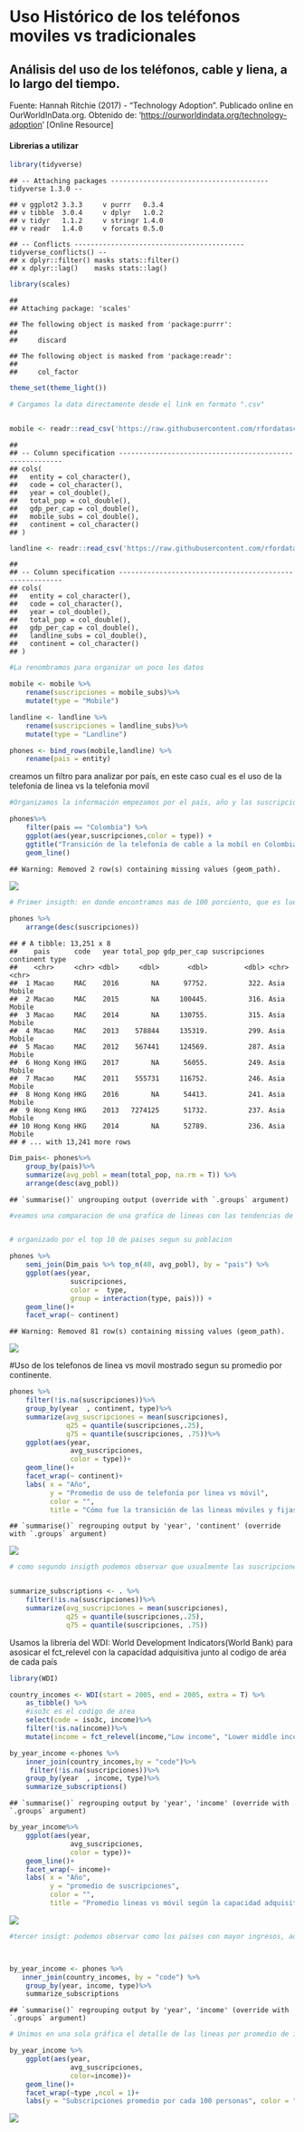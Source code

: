 Uso Histórico de los teléfonos moviles vs tradicionales
================

## Análisis del uso de los teléfonos, cable y liena, a lo largo del tiempo.

Fuente: Hannah Ritchie (2017) - “Technology Adoption”. Publicado online
en OurWorldInData.org. Obtenido de:
‘<https://ourworldindata.org/technology-adoption>’ \[Online Resource\]

#### Librerias a utilizar

``` r
library(tidyverse)
```

    ## -- Attaching packages --------------------------------------- tidyverse 1.3.0 --

    ## v ggplot2 3.3.3     v purrr   0.3.4
    ## v tibble  3.0.4     v dplyr   1.0.2
    ## v tidyr   1.1.2     v stringr 1.4.0
    ## v readr   1.4.0     v forcats 0.5.0

    ## -- Conflicts ------------------------------------------ tidyverse_conflicts() --
    ## x dplyr::filter() masks stats::filter()
    ## x dplyr::lag()    masks stats::lag()

``` r
library(scales)
```

    ## 
    ## Attaching package: 'scales'

    ## The following object is masked from 'package:purrr':
    ## 
    ##     discard

    ## The following object is masked from 'package:readr':
    ## 
    ##     col_factor

``` r
theme_set(theme_light())
```

``` r
# Cargamos la data directamente desde el link en formato ".csv"


mobile <- readr::read_csv('https://raw.githubusercontent.com/rfordatascience/tidytuesday/master/data/2020/2020-11-10/mobile.csv')
```

    ## 
    ## -- Column specification --------------------------------------------------------
    ## cols(
    ##   entity = col_character(),
    ##   code = col_character(),
    ##   year = col_double(),
    ##   total_pop = col_double(),
    ##   gdp_per_cap = col_double(),
    ##   mobile_subs = col_double(),
    ##   continent = col_character()
    ## )

``` r
landline <- readr::read_csv('https://raw.githubusercontent.com/rfordatascience/tidytuesday/master/data/2020/2020-11-10/landline.csv')
```

    ## 
    ## -- Column specification --------------------------------------------------------
    ## cols(
    ##   entity = col_character(),
    ##   code = col_character(),
    ##   year = col_double(),
    ##   total_pop = col_double(),
    ##   gdp_per_cap = col_double(),
    ##   landline_subs = col_double(),
    ##   continent = col_character()
    ## )

``` r
#La renombramos para organizar un poco los datos

mobile <- mobile %>%
    rename(suscripciones = mobile_subs)%>%
    mutate(type = "Mobile")

landline <- landline %>%
    rename(suscripciones = landline_subs)%>%
    mutate(type = "Landline")

phones <- bind_rows(mobile,landline) %>%
    rename(pais = entity)
```

creamos un filtro para analizar por país, en este caso cual es el uso de
la telefonia de linea vs la telefonia movil

``` r
#Organizamos la información empezamos por el país, año y las suscripciones.

phones%>%
    filter(pais == "Colombia") %>%
    ggplot(aes(year,suscripciones,color = type)) +
    ggtitle("Transición de la telefonía de cable a la mobíl en Colombia")+
    geom_line()
```

    ## Warning: Removed 2 row(s) containing missing values (geom_path).

![](HistoricalPhones_files/figure-gfm/unnamed-chunk-3-1.png)<!-- -->

``` r
# Primer insigth: en donde encontramos mas de 100 porciento, que es luego del 2003, se sugiere que las personas empezaron a suscribirse a más de una línea telefónica.
    
phones %>% 
    arrange(desc(suscripciones))
```

    ## # A tibble: 13,251 x 8
    ##    pais      code   year total_pop gdp_per_cap suscripciones continent type  
    ##    <chr>     <chr> <dbl>     <dbl>       <dbl>         <dbl> <chr>     <chr> 
    ##  1 Macao     MAC    2016        NA      97752.          322. Asia      Mobile
    ##  2 Macao     MAC    2015        NA     100445.          316. Asia      Mobile
    ##  3 Macao     MAC    2014        NA     130755.          315. Asia      Mobile
    ##  4 Macao     MAC    2013    578844     135319.          299. Asia      Mobile
    ##  5 Macao     MAC    2012    567441     124569.          287. Asia      Mobile
    ##  6 Hong Kong HKG    2017        NA      56055.          249. Asia      Mobile
    ##  7 Macao     MAC    2011    555731     116752.          246. Asia      Mobile
    ##  8 Hong Kong HKG    2016        NA      54413.          241. Asia      Mobile
    ##  9 Hong Kong HKG    2013   7274125      51732.          237. Asia      Mobile
    ## 10 Hong Kong HKG    2014        NA      52789.          236. Asia      Mobile
    ## # ... with 13,241 more rows

``` r
Dim_pais<- phones%>%
    group_by(pais)%>%
    summarize(avg_pobl = mean(total_pop, na.rm = T)) %>%
    arrange(desc(avg_pobl))
```

    ## `summarise()` ungrouping output (override with `.groups` argument)

``` r
#veamos una comparacion de una grafica de lineas con las tendencias de todos los paises


# organizado por el top 10 de paises segun su poblacion 

phones %>%
    semi_join(Dim_pais %>% top_n(40, avg_pobl), by = "pais") %>%
    ggplot(aes(year,
               suscripciones,
               color =  type,
               group = interaction(type, pais))) +
    geom_line()+
    facet_wrap(~ continent)
```

    ## Warning: Removed 81 row(s) containing missing values (geom_path).

![](HistoricalPhones_files/figure-gfm/unnamed-chunk-3-2.png)<!-- -->

\#Uso de los telefonos de linea vs movil mostrado segun su promedio por
continente.

``` r
phones %>%
    filter(!is.na(suscripciones))%>%
    group_by(year  , continent, type)%>%
    summarize(avg_suscripciones = mean(suscripciones),
              q25 = quantile(suscripciones,.25),
              q75 = quantile(suscripciones, .75))%>%
    ggplot(aes(year,
               avg_suscripciones,
               color = type))+
    geom_line()+
    facet_wrap(~ continent)+
    labs( x = "Año",
          y = "Promedio de uso de telefonía por linea vs móvil",
          color = "",
          title = "Cómo fue la transición de las lineas móviles y fijas en cada continente")
```

    ## `summarise()` regrouping output by 'year', 'continent' (override with `.groups` argument)

![](HistoricalPhones_files/figure-gfm/unnamed-chunk-4-1.png)<!-- -->

``` r
# como segundo insigth podemos observar que usualmente las suscripciones de linas telefonicas se mantienen a lo largo de los años.


summarize_subscriptions <- . %>%
    filter(!is.na(suscripciones))%>%
    summarize(avg_suscripciones = mean(suscripciones),
              q25 = quantile(suscripciones,.25),
              q75 = quantile(suscripciones, .75))
```

Usamos la librería del WDI: World Development Indicators(World Bank)
para asosicar el fct\_relevel con la capacidad adquisitiva junto al
codigo de aréa de cada país

``` r
library(WDI)

country_incomes <- WDI(start = 2005, end = 2005, extra = T) %>%
    as_tibble() %>%
    #iso3c es el codigo de area
    select(code = iso3c, income)%>%
    filter(!is.na(income))%>%
    mutate(income = fct_relevel(income,"Low income", "Lower middle income","Upper middle income"))

by_year_income <-phones %>%
    inner_join(country_incomes,by = "code")%>%
     filter(!is.na(suscripciones))%>%
    group_by(year  , income, type)%>%
    summarize_subscriptions()
```

    ## `summarise()` regrouping output by 'year', 'income' (override with `.groups` argument)

``` r
by_year_income%>%
    ggplot(aes(year,
               avg_suscripciones,
               color = type))+
    geom_line()+
    facet_wrap(~ income)+
    labs( x = "Año",
          y = "promedio de suscripciones",
          color = "",
          title = "Promedio lineas vs móvil según la capacidad adquisitiva")
```

![](HistoricalPhones_files/figure-gfm/unnamed-chunk-5-1.png)<!-- -->

``` r
#tercer insigt: podemos observar como los países con mayor ingresos, adquirieron e incorporaron primero la telefonía movil a lo largo de los años.



by_year_income <- phones %>% 
   inner_join(country_incomes, by = "code") %>%
    group_by(year, income, type)%>%
    summarize_subscriptions
```

    ## `summarise()` regrouping output by 'year', 'income' (override with `.groups` argument)

``` r
# Unimos en una sola gráfica el detalle de las lineas por promedio de ingresos

by_year_income %>%
    ggplot(aes(year,
               avg_suscripciones,
               color=income))+
    geom_line()+
    facet_wrap(~type ,ncol = 1)+
    labs(y = "Subscripciones promedio por cada 100 personas", color = "income", x= "Año")
```

![](HistoricalPhones_files/figure-gfm/unnamed-chunk-5-2.png)<!-- -->
